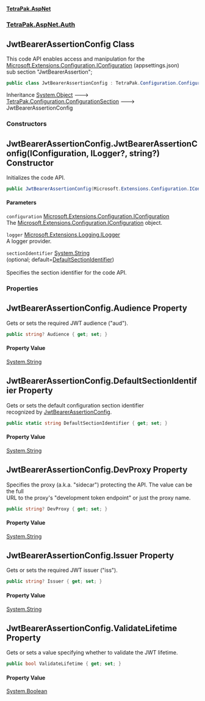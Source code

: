 #### [TetraPak.AspNet](index.md 'index')
### [TetraPak.AspNet.Auth](TetraPak_AspNet_Auth.md 'TetraPak.AspNet.Auth')
## JwtBearerAssertionConfig Class
This code API enables access and manipulation for the [Microsoft.Extensions.Configuration.IConfiguration](https://docs.microsoft.com/en-us/dotnet/api/Microsoft.Extensions.Configuration.IConfiguration 'Microsoft.Extensions.Configuration.IConfiguration') (appsettings.json)  
sub section "JwtBearerAssertion";  
```csharp
public class JwtBearerAssertionConfig : TetraPak.Configuration.ConfigurationSection
```

Inheritance [System.Object](https://docs.microsoft.com/en-us/dotnet/api/System.Object 'System.Object') &#129106; [TetraPak.Configuration.ConfigurationSection](https://docs.microsoft.com/en-us/dotnet/api/TetraPak.Configuration.ConfigurationSection 'TetraPak.Configuration.ConfigurationSection') &#129106; JwtBearerAssertionConfig  
### Constructors
<a name='TetraPak_AspNet_Auth_JwtBearerAssertionConfig_JwtBearerAssertionConfig(Microsoft_Extensions_Configuration_IConfiguration_Microsoft_Extensions_Logging_ILogger__string_)'></a>
## JwtBearerAssertionConfig.JwtBearerAssertionConfig(IConfiguration, ILogger?, string?) Constructor
Initializes the code API.   
```csharp
public JwtBearerAssertionConfig(Microsoft.Extensions.Configuration.IConfiguration configuration, Microsoft.Extensions.Logging.ILogger? logger, string? sectionIdentifier=null);
```
#### Parameters
<a name='TetraPak_AspNet_Auth_JwtBearerAssertionConfig_JwtBearerAssertionConfig(Microsoft_Extensions_Configuration_IConfiguration_Microsoft_Extensions_Logging_ILogger__string_)_configuration'></a>
`configuration` [Microsoft.Extensions.Configuration.IConfiguration](https://docs.microsoft.com/en-us/dotnet/api/Microsoft.Extensions.Configuration.IConfiguration 'Microsoft.Extensions.Configuration.IConfiguration')  
The [Microsoft.Extensions.Configuration.IConfiguration](https://docs.microsoft.com/en-us/dotnet/api/Microsoft.Extensions.Configuration.IConfiguration 'Microsoft.Extensions.Configuration.IConfiguration') object.  
  
<a name='TetraPak_AspNet_Auth_JwtBearerAssertionConfig_JwtBearerAssertionConfig(Microsoft_Extensions_Configuration_IConfiguration_Microsoft_Extensions_Logging_ILogger__string_)_logger'></a>
`logger` [Microsoft.Extensions.Logging.ILogger](https://docs.microsoft.com/en-us/dotnet/api/Microsoft.Extensions.Logging.ILogger 'Microsoft.Extensions.Logging.ILogger')  
A logger provider.  
  
<a name='TetraPak_AspNet_Auth_JwtBearerAssertionConfig_JwtBearerAssertionConfig(Microsoft_Extensions_Configuration_IConfiguration_Microsoft_Extensions_Logging_ILogger__string_)_sectionIdentifier'></a>
`sectionIdentifier` [System.String](https://docs.microsoft.com/en-us/dotnet/api/System.String 'System.String')  
(optional; default=[DefaultSectionIdentifier](TetraPak_AspNet_Auth_JwtBearerAssertionConfig.md#TetraPak_AspNet_Auth_JwtBearerAssertionConfig_DefaultSectionIdentifier 'TetraPak.AspNet.Auth.JwtBearerAssertionConfig.DefaultSectionIdentifier'))<br />  
Specifies the section identifier for the code API.   
  
  
### Properties
<a name='TetraPak_AspNet_Auth_JwtBearerAssertionConfig_Audience'></a>
## JwtBearerAssertionConfig.Audience Property
Gets or sets the required JWT audience ("aud").  
```csharp
public string? Audience { get; set; }
```
#### Property Value
[System.String](https://docs.microsoft.com/en-us/dotnet/api/System.String 'System.String')
  
<a name='TetraPak_AspNet_Auth_JwtBearerAssertionConfig_DefaultSectionIdentifier'></a>
## JwtBearerAssertionConfig.DefaultSectionIdentifier Property
Gets or sets the default configuration section identifier  
recognized by [JwtBearerAssertionConfig](TetraPak_AspNet_Auth_JwtBearerAssertionConfig.md 'TetraPak.AspNet.Auth.JwtBearerAssertionConfig').  
```csharp
public static string DefaultSectionIdentifier { get; set; }
```
#### Property Value
[System.String](https://docs.microsoft.com/en-us/dotnet/api/System.String 'System.String')
  
<a name='TetraPak_AspNet_Auth_JwtBearerAssertionConfig_DevProxy'></a>
## JwtBearerAssertionConfig.DevProxy Property
Specifies the proxy (a.k.a. "sidecar") protecting the API. The value can be the full  
URL to the proxy's "development token endpoint" or just the proxy name.  
```csharp
public string? DevProxy { get; set; }
```
#### Property Value
[System.String](https://docs.microsoft.com/en-us/dotnet/api/System.String 'System.String')
  
<a name='TetraPak_AspNet_Auth_JwtBearerAssertionConfig_Issuer'></a>
## JwtBearerAssertionConfig.Issuer Property
Gets or sets the required JWT issuer ("iss").  
```csharp
public string? Issuer { get; set; }
```
#### Property Value
[System.String](https://docs.microsoft.com/en-us/dotnet/api/System.String 'System.String')
  
<a name='TetraPak_AspNet_Auth_JwtBearerAssertionConfig_ValidateLifetime'></a>
## JwtBearerAssertionConfig.ValidateLifetime Property
Gets or sets a value specifying whether to validate the JWT lifetime.  
```csharp
public bool ValidateLifetime { get; set; }
```
#### Property Value
[System.Boolean](https://docs.microsoft.com/en-us/dotnet/api/System.Boolean 'System.Boolean')
  
